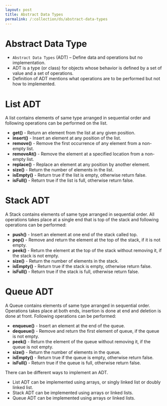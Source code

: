 ```yaml
---
layout: post
title: Abstract Data Types
permalink: /:collection/ds/abstract-data-types
---
```


# Abstract Data Type

* `Abstract Data Types` (ADT) – Define data and operations but no implementation.
* ADT is a type (or class) for objects whose behavior is defined by a set of value and a set of operations.
* Definition of ADT mentions what operations are to be performed but not how to implemented.

# List ADT
A list contains elements of same type arranged in sequential order and following operations can be performed on the list.
- **get()** - Return an element from the list at any given position.
- **insert()**   - Insert an element at any position of the list.
- **remove()**   - Remove the first occurrence of any element from a non-empty list.
- **removeAt()** - Remove the element at a specified location from a non-empty list.
- **replace()**  - Replace an element at any position by another element.
- **size()**     - Return the number of elements in the list.
- **isEmpty()**  - Return true if the list is empty, otherwise return false.
- **isFull()**   - Return true if the list is full, otherwise return false.

# Stack ADT
A Stack contains elements of same type arranged in sequential order. All operations takes place at a single end that is top of the stack and following operations can be performed:
- **push()**    - Insert an element at one end of the stack called top.
- **pop()**     - Remove and return the element at the top of the stack, if it is not empty.
- **peek()**    - Return the element at the top of the stack without removing it, if the stack is not empty.
- **size()**    - Return the number of elements in the stack.
- **isEmpty()** - Return true if the stack is empty, otherwise return false.
- **isFull()**  - Return true if the stack is full, otherwise return false.

# Queue ADT
A Queue contains elements of same type arranged in sequential order. Operations takes place at both ends, insertion is done at end and deletion is done at front. Following operations can be performed:
- **enqueue()** - Insert an element at the end of the queue.
- **dequeue()** - Remove and return the first element of queue, if the queue is not empty.
- **peek()**    - Return the element of the queue without removing it, if the queue is not empty.
- **size()**    - Return the number of elements in the queue.
- **isEmpty()** - Return true if the queue is empty, otherwise return false.
- **isFull()**  - Return true if the queue is full, otherwise return false.

There can be different ways to implement an ADT.
- List ADT can be implemented using arrays, or singly linked list or doubly linked list.
- Stack ADT can be implemented using arrays or linked lists.
- Queue ADT can be implemented using arrays or linked lists.
